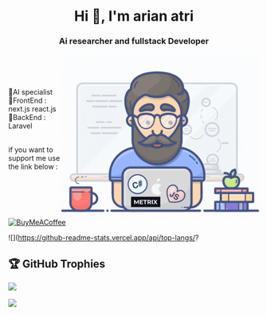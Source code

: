 <h1 align="center">Hi 👋, I'm arian atri</h1>
<h3 align="center">Ai researcher and fullstack Developer </h3>
<img align="right" alt="Coding" width="400" src="https://raw.githubusercontent.com/arianatri/arianatri/main/animated.gif">
<br><br><br>
<br>🔹AI specialist <br>🔹FrontEnd : next.js react.js <br>🔹BackEnd : Laravel <br><br> 

if you want to support me use the link below :
 
 [![BuyMeACoffee](https://img.shields.io/badge/Buy%20Me%20a%20Coffee-ffdd00?style=for-the-badge&logo=buy-me-a-coffee&logoColor=black)](https://buymeacoffee.com/arianatri) 
<br>

![](https://github-readme-stats.vercel.app/api/top-langs/?

## 🏆 GitHub Trophies
![](https://github-profile-trophy.vercel.app/?username=arianatri&theme=algolia&no-frame=true&no-bg=false&margin-w=2)

[![](https://visitcount.itsvg.in/api?id=arianatri&icon=0&color=3)](https://visitcount.itsvg.in)



